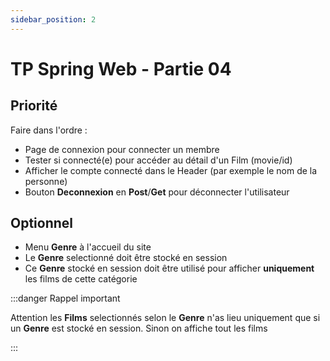 ```yaml
---
sidebar_position: 2
---
```


# TP Spring Web - Partie 04

## Priorité

Faire dans l'ordre :

- Page de connexion pour connecter un membre
- Tester si connecté(e) pour accéder au détail d'un Film (movie/id)
- Afficher le compte connecté dans le Header (par exemple le nom de la personne)
- Bouton **Deconnexion** en **Post**/**Get** pour déconnecter l'utilisateur

## Optionnel

- Menu **Genre** à l'accueil du site
- Le **Genre** selectionné doit être stocké en session 
- Ce **Genre** stocké en session doit être utilisé pour afficher **uniquement** les films de cette catégorie

:::danger Rappel important

Attention les **Films** selectionnés selon le **Genre** n'as lieu uniquement que si un **Genre** est stocké en session.
Sinon on affiche tout les films

:::